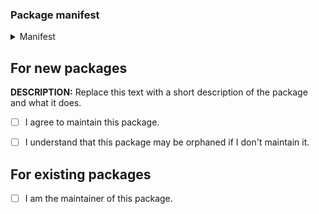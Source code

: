 <!--
Pull requests are only for submitting new packages or for updating packages. If you found a bug in a package,
open an issue and ping the maintainer (you can find their github username by going to the package directory
and seeing who has been making commits to that package).
-->


### Package manifest

<!--
Hint: you can get this from /var/cache/arc/installed/<pkg_name>@<pkg_version>
-->

<details><summary>Manifest</summary>

```
<manifest>
```

</details>


## For new packages

<!--
Delete this section if you are not submitting a new package.
-->

**DESCRIPTION:** Replace this text with a short description of the package and what it does.

- [ ] I agree to maintain this package.
- [ ] I understand that this package may be orphaned if I don't maintain it.


## For existing packages

<!--
Delete this section if you are not updating an existing package.
-->

- [ ] I am the maintainer of this package.
